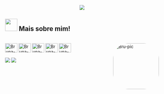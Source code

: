 <div align="center">
<img max-widht="800" src="https://cdn.discordapp.com/attachments/1098348158184071322/1100620932030156841/Froginha.png"/>
</div>


## <img height="40" src="https://cdn.discordapp.com/attachments/1098348158184071322/1100623060421328977/bmooo.gif"/> Mais sobre mim!

<div style="display: inline_block"><br>
  <img align="center" alt="Bruna-HTML" height="30" width="40" src="https://cdn.jsdelivr.net/gh/devicons/devicon/icons/html5/html5-original.svg">
  <img align="center" alt="Bruna-CSS" height="30" width="40" src="https://cdn.jsdelivr.net/gh/devicons/devicon/icons/css3/css3-original.svg">
  <img align="center" alt="Bruna-JAVA" height="30" width="40" src="https://cdn.jsdelivr.net/gh/devicons/devicon/icons/java/java-original.svg">
  <img align="center" alt="Bruna-JS" height="30" width="40" src="https://cdn.jsdelivr.net/gh/devicons/devicon/icons/javascript/javascript-plain.svg">
  <img align="center" alt="Bruna-TS" height="30" width="40" src="https://cdn.jsdelivr.net/gh/devicons/devicon/icons/typescript/typescript-plain.svg"/>
  <img align="right" alt="Bru-pic" height="150" style="border-radius:50px;" src="https://cdn.discordapp.com/attachments/1098348158184071322/1099887428027822090/ezgif-5-8a65e8d54f.gif">
</div>
  
<br>  
<div> 
  <a href = "mailto:contatocarrassai@gmail.com"><img src="https://img.shields.io/badge/-Gmail-%23333?style=for-the-badge&logo=gmail&logoColor=white" target="_blank"></a>
  <a href="https://www.linkedin.com/in/bruna-carrassai-da-silva-234852232/" target="_blank"><img src="https://img.shields.io/badge/LinkedIn-0077B5?style=for-the-badge&logo=linkedin&logoColor=white" target="_blank"></a> 
  
  
</div>
